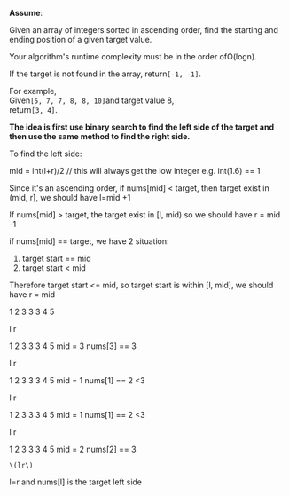 **Assume**:

Given an array of integers sorted in ascending order, find the starting and ending position of a given target value.

Your algorithm's runtime complexity must be in the order ofO\(logn\).

If the target is not found in the array, return`[-1, -1]`.

For example,  
Given`[5, 7, 7, 8, 8, 10]`and target value 8,  
return`[3, 4]`.

**The idea is first use binary search to find the left side of the target and then use the same method to find the right side.**

To find the left side:

mid = int\(l+r\)/2 // this will always get the low integer e.g. int\(1.6\) == 1

Since it's an ascending order, if nums\[mid\] &lt; target,  then target exist in \(mid, r\], we should have l=mid +1

If nums\[mid\] &gt; target, the target exist in \[l, mid\) so we should have r = mid -1

if nums\[mid\] == target, we have 2 situation:

1. target start == mid
2. target start &lt; mid

Therefore target start &lt;= mid, so target start is within \[l, mid\], we should have r = mid

1 2 3 3 3 4 5

l                   r

1 2 3 3 3 4 5    mid = 3 nums\[3\] == 3

l                   r

1 2 3 3 3 4 5    mid = 1 nums\[1\] == 2 &lt;3

l         r

1 2 3 3 3 4 5    mid = 1 nums\[1\] == 2 &lt;3

l  r

1 2 3 3 3 4 5    mid = 2 nums\[2\] == 3

    \(lr\)

l=r and nums\[l\] is the target left side

